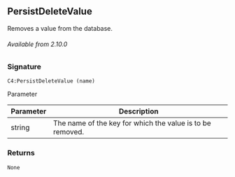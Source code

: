 ## PersistDeleteValue

Removes a value from the database.

###### Available from 2.10.0


### Signature

`C4:PersistDeleteValue (name)`


Parameter

| Parameter | Description |
| --- | --- |
|string| The name of the key for which the value is to be removed.|


### Returns

`None`


